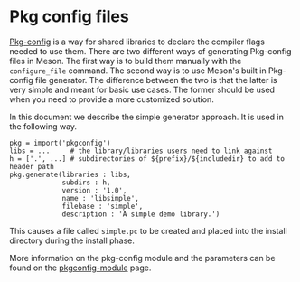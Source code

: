 # Pkg config files

[Pkg-config](https://en.wikipedia.org/wiki/Pkg-config) is a way for shared libraries to declare the compiler flags needed to use them. There are two different ways of generating Pkg-config files in Meson. The first way is to build them manually with the `configure_file` command. The second way is to use Meson's built in Pkg-config file generator. The difference between the two is that the latter is very simple and meant for basic use cases. The former should be used when you need to provide a more customized solution.

In this document we describe the simple generator approach. It is used in the following way.

```meson
pkg = import('pkgconfig')
libs = ...     # the library/libraries users need to link against
h = ['.', ...] # subdirectories of ${prefix}/${includedir} to add to header path
pkg.generate(libraries : libs,
             subdirs : h,
             version : '1.0',
             name : 'libsimple',
             filebase : 'simple',
             description : 'A simple demo library.')
```

This causes a file called `simple.pc` to be created and placed into the install directory during the install phase.

More information on the pkg-config module and the parameters can be found on the [pkgconfig-module](Pkgconfig-module.md) page.

